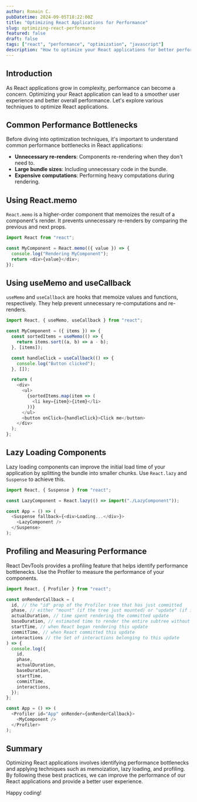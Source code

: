 ```yaml
---
author: Romain C.
pubDatetime: 2024-09-05T18:22:00Z
title: "Optimizing React Applications for Performance"
slug: optimizing-react-performance
featured: false
draft: false
tags: ["react", "performance", "optimization", "javascript"]
description: "How to optimize your React applications for better performance"
---
```


## Introduction

As React applications grow in complexity, performance can become a concern. Optimizing your React application can lead to a smoother user experience and better overall performance. Let's explore various techniques to optimize React applications.

## Common Performance Bottlenecks

Before diving into optimization techniques, it's important to understand common performance bottlenecks in React applications:

- **Unnecessary re-renders**: Components re-rendering when they don't need to.
- **Large bundle sizes**: Including unnecessary code in the bundle.
- **Expensive computations**: Performing heavy computations during rendering.

## Using React.memo

`React.memo` is a higher-order component that memoizes the result of a component's render. It prevents unnecessary re-renders by comparing the previous and next props.

```javascript
import React from "react";

const MyComponent = React.memo(({ value }) => {
  console.log("Rendering MyComponent");
  return <div>{value}</div>;
});
```

## Using useMemo and useCallback

`useMemo` and `useCallback` are hooks that memoize values and functions, respectively. They help prevent unnecessary re-computations and re-renders.

```javascript
import React, { useMemo, useCallback } from "react";

const MyComponent = ({ items }) => {
  const sortedItems = useMemo(() => {
    return items.sort((a, b) => a - b);
  }, [items]);

  const handleClick = useCallback(() => {
    console.log("Button clicked");
  }, []);

  return (
    <div>
      <ul>
        {sortedItems.map(item => (
          <li key={item}>{item}</li>
        ))}
      </ul>
      <button onClick={handleClick}>Click me</button>
    </div>
  );
};
```

## Lazy Loading Components

Lazy loading components can improve the initial load time of your application by splitting the bundle into smaller chunks. Use `React.lazy` and `Suspense` to achieve this.

```javascript
import React, { Suspense } from "react";

const LazyComponent = React.lazy(() => import("./LazyComponent"));

const App = () => (
  <Suspense fallback={<div>Loading...</div>}>
    <LazyComponent />
  </Suspense>
);
```

## Profiling and Measuring Performance

React DevTools provides a profiling feature that helps identify performance bottlenecks. Use the Profiler to measure the performance of your components.

```javascript
import React, { Profiler } from "react";

const onRenderCallback = (
  id, // the "id" prop of the Profiler tree that has just committed
  phase, // either "mount" (if the tree just mounted) or "update" (if it re-rendered)
  actualDuration, // time spent rendering the committed update
  baseDuration, // estimated time to render the entire subtree without memoization
  startTime, // when React began rendering this update
  commitTime, // when React committed this update
  interactions // the Set of interactions belonging to this update
) => {
  console.log({
    id,
    phase,
    actualDuration,
    baseDuration,
    startTime,
    commitTime,
    interactions,
  });
};

const App = () => (
  <Profiler id="App" onRender={onRenderCallback}>
    <MyComponent />
  </Profiler>
);
```

## Summary

Optimizing React applications involves identifying performance bottlenecks and applying techniques such as memoization, lazy loading, and profiling. By following these best practices, we can improve the performance of our React applications and provide a better user experience.

Happy coding!
